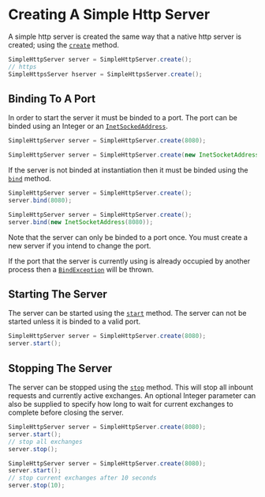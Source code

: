 # Creating A Simple Http Server

A simple http server is created the same way that a native http server is created; using the [`create`](/simplehttpserver/documentation/com/kttdevelopment/simplehttpserver/SimpleHttpServer.html#create()) method.

```java
SimpleHttpServer server = SimpleHttpServer.create();
// https
SimpleHttpsServer hserver = SimpleHttpsServer.create();
```

<!-- bind -->
## Binding To A Port

In order to start the server it must be binded to a port. The port can be binded using an Integer or an [`InetSockedAddress`](https://docs.oracle.com/en/java/javase/11/docs/api/java.base/java/net/InetSocketAddress.html).

```java
SimpleHttpServer server = SimpleHttpServer.create(8080);
```
```java
SimpleHttpServer server = SimpleHttpServer.create(new InetSocketAddress(8080));
```

If the server is not binded at instantiation then it must be binded using the [`bind`](/simplehttpserver/documentation/com/kttdevelopment/simplehttpserver/SimpleHttpServer.html#bind(java.net.InetSocketAddress,int)) method.
```java
SimpleHttpServer server = SimpleHttpServer.create();
server.bind(8080);
```
```java
SimpleHttpServer server = SimpleHttpServer.create();
server.bind(new InetSocketAddress(8080));
```

Note that the server can only be binded to a port once. You must create a new server if you intend to change the port.

If the port that the server is currently using is already occupied by another process then a [`BindException`](https://docs.oracle.com/en/java/javase/11/docs/api/java.base/java/lang/Exception.html) will be thrown.

<!-- start -->
## Starting The Server

The server can be started using the [`start`](/simplehttpserver/documentation/com/kttdevelopment/simplehttpserver/SimpleHttpServer.html#start()) method. The server can not be started unless it is binded to a valid port.
```java
SimpleHttpServer server = SimpleHttpServer.create(8080);
server.start();
```

<!-- stop -->
## Stopping The Server

The server can be stopped using the [`stop`](/simplehttpserver/documentation/com/kttdevelopment/simplehttpserver/SimpleHttpServer.html#stop()) method. This will stop all inbount requests and currently active exchanges. An optional Integer parameter can also be supplied to specify how long to wait for current exchanges to complete before closing the server.

```java
SimpleHttpServer server = SimpleHttpServer.create(8080);
server.start();
// stop all exchanges
server.stop();
```
```java
SimpleHttpServer server = SimpleHttpServer.create(8080);
server.start();
// stop current exchanges after 10 seconds
server.stop(10);
```
